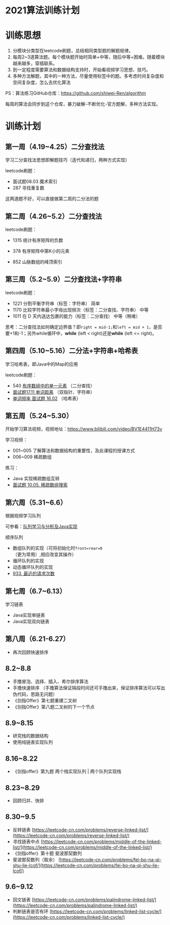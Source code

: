 # **2021算法训练计划**

# **训练思想**

1. 分模块分类型在leetcode刷题，总结相同类型题的解题规律。
2. 每周2~3道算法题。每个模块题开始时简单+中等，随后中等+困难。随着模块越来越多，穿插联系。
3. 到一定程度需要算法和数据结构支持时，开始看视频学习思想、技巧。
4. 多种方法解题，其中的一种方法，尽量使用标签中的题。多考虑时间复杂度和空间复杂度，怎么去优化算法



PS：算法练习GitHub仓库：https://github.com/shiwei-Ren/algorithm

每周的算法会同步到这个仓库，暴力破解-不断优化-官方题解，多种方法实现。



# **训练计划**

## **第一周（4.19~4.25）二分查找法**

学习二分查找法思想即解题技巧（迭代和递归，两种方式实现）

leetcode刷题：

- 面试题08.03 魔术索引
- 287 寻找重复数

这两道题不好，可以直接做第二周的二分法的题



## **第二周（4.26~5.2）二分查找法**

leetcode刷题：

- 1315 统计有序矩阵的负数
- 378 有序矩阵中第K小的元素

- 852 山脉数组的峰顶索引



## **第三周（5.2~5.9）二分查找法+字符串**

leetcode刷题：

- 1221         分割平衡字符串（标签：字符串）  简单
- 1170       比较字符串最小字母出现频次（标签：二分查找、字符串） 中等
- 1011       在 D 天内送达包裹的能力（标签：二分查找） 中等（稍难）



思考：二分查找法如何确定边界值？即`right = mid-1;`和`left = mid + 1`，是否要+1和-1；另外while循环中，**while** (left < right)还是**while** (left <= right)。



## **第四周（5.10~5.16）二分法+字符串+哈希表**

学习哈希表，即Java中的Map的应用

leetcode刷题：

- 540     [有序数组中的单一元素](https://leetcode-cn.com/problems/single-element-in-a-sorted-array/) （二分查找）   
- [面试题17.11 单词距离](https://leetcode-cn.com/problems/find-closest-lcci/)    （双指针、字符串）     
- [单词频率 面试题 16.02](https://leetcode-cn.com/problems/words-frequency-lcci/)	（哈希表） 



## **第五周（5.24~5.30）**

开始学习算法视频，视频地址：https://www.bilibili.com/video/BV1E4411H73v

学习视频：

- 001~005 了解算法和数据结构的重要性，及此课程的授课方式
- 006~009 稀疏数组

练习：

- Java 实现稀疏数组互转
- [面试题 10.05. 稀疏数组搜索](https://leetcode-cn.com/problems/sparse-array-search-lcci/) 

## **第六周（5.31~6.6）**

根据视频学习队列

可参看：[队列学习与分析及Java实现](../src/datastructure/queue)

顺序队列
- 数组队列的实现（可将初始化时`front=rear=0`（更为常用）,相应改变其操作）
- 循环队列的实现
- 动态循环队列的实现
- [933. 最近的请求次数](https://leetcode-cn.com/problems/number-of-recent-calls/) 

## **第七周（6.7~6.13）**

学习链表
- Java实现单链表
- Java实现双向链表

## **第八周（6.21-6.27）**
- 再次回顾快速排序

## 8.2~8.8
- 手撸冒泡、选择、插入、希尔排序算法
- 手撸快速排序
（手撸算法保证隔段时间还可手撸出来，保证排序算法可以写出伪代码，思路无问题）
- 《剑指Offer》第七题重建二叉树
- 《剑指Offer》第八题二叉树的下一个节点

## 8.9~8.15
- 研究栈的数据结构
- 使用纯链表实现队列

## 8.16~8.22
- 《剑指offer》第九题 两个栈实现队列 | 两个队列实现栈

## 8.23~8.29
- 回顾归并、快排

## 8.30~9.5
- 反转链表 [https://leetcode-cn.com/problems/reverse-linked-list/](https://leetcode-cn.com/problems/reverse-linked-list/)
- 寻找链表中点 [https://leetcode-cn.com/problems/middle-of-the-linked-list/](https://leetcode-cn.com/problems/middle-of-the-linked-list/)
- 《剑指offer》第十题 斐波那契数列
- 斐波那契数列（取余） [https://leetcode-cn.com/problems/fei-bo-na-qi-shu-lie-lcof/](https://leetcode-cn.com/problems/fei-bo-na-qi-shu-lie-lcof/)

## 9.6~9.12
- 回文链表 [https://leetcode-cn.com/problems/palindrome-linked-list/](https://leetcode-cn.com/problems/palindrome-linked-list/)
- 判断链表是否有环 [https://leetcode-cn.com/problems/linked-list-cycle/](https://leetcode-cn.com/problems/linked-list-cycle/)
